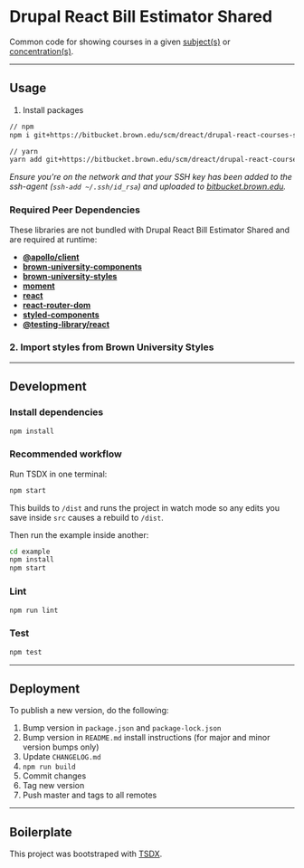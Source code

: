# Drupal React Bill Estimator Shared

Common code for showing courses in a given [subject(s)](https://bitbucket.brown.edu/projects/DREACT/repos/drupal-react-courses/browse) or [concentration(s)](https://bitbucket.brown.edu/projects/DREACT/repos/drupal-react-concentration-courses/browse).

---

## Usage

1. Install packages

```sh
// npm
npm i git+https://bitbucket.brown.edu/scm/dreact/drupal-react-courses-shared.git#semver:^0.2

// yarn
yarn add git+https://bitbucket.brown.edu/scm/dreact/drupal-react-courses-shared.git#^0.2
```

_Ensure you're on the network and that your SSH key has been added to the ssh-agent (`ssh-add ~/.ssh/id_rsa`) and uploaded to [bitbucket.brown.edu](https://bitbucket.brown.edu/plugins/servlet/ssh/account/keys)._

### Required Peer Dependencies

These libraries are not bundled with Drupal React Bill Estimator Shared and are required at runtime:

- [**@apollo/client**](https://www.npmjs.com/package/@apollo/client)
- [**brown-university-components**](https://bitbucket.brown.edu/projects/REACT/repos/brown-university-components)
- [**brown-university-styles**](https://bitbucket.brown.edu/projects/REACT/repos/brown-university-styles)
- [**moment**](https://www.npmjs.com/package/moment)
- [**react**](https://www.npmjs.com/package/react)
- [**react-router-dom**](https://www.npmjs.com/package/react-router-dom)
- [**styled-components**](https://www.npmjs.com/package/styled-components)
- [**@testing-library/react**](https://www.npmjs.com/package/@testing-library/react)

### 2. Import styles from Brown University Styles

---

## Development

### Install dependencies

```sh
npm install
```

### Recommended workflow

Run TSDX in one terminal:

```sh
npm start
```

This builds to `/dist` and runs the project in watch mode so any edits you save inside `src` causes a rebuild to `/dist`.

Then run the example inside another:

```sh
cd example
npm install
npm start
```

### Lint

```sh
npm run lint
```

### Test

```sh
npm test
```

---

## Deployment

To publish a new version, do the following:

1. Bump version in `package.json` and `package-lock.json`
2. Bump version in `README.md` install instructions (for major and minor version bumps only)
3. Update `CHANGELOG.md`
4. `npm run build`
5. Commit changes
6. Tag new version
7. Push master and tags to all remotes

---

## Boilerplate

This project was bootstraped with [TSDX](https://github.com/jaredpalmer/tsdx).
